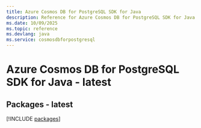 ```yaml
---
title: Azure Cosmos DB for PostgreSQL SDK for Java
description: Reference for Azure Cosmos DB for PostgreSQL SDK for Java
ms.date: 10/09/2025
ms.topic: reference
ms.devlang: java
ms.service: cosmosdbforpostgresql
---
```

# Azure Cosmos DB for PostgreSQL SDK for Java - latest
## Packages - latest
[!INCLUDE [packages](cosmos-db-for-postgresql-index.md)]